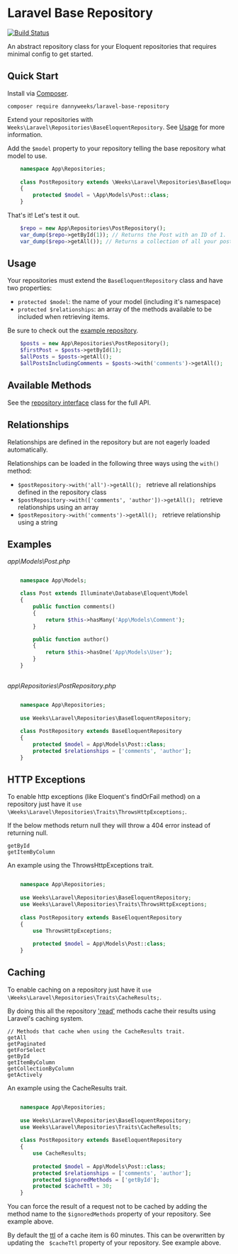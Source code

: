 # Laravel Base Repository
[![Build Status](https://travis-ci.org/dannyweeks/laravel-base-repository.svg?branch=v0.1)](https://travis-ci.org/dannyweeks/laravel-base-repository)

An abstract repository class for your Eloquent repositories that requires minimal config to get started. 

## Quick Start

Install via [Composer](http://getcomposer.org).

`composer require dannyweeks/laravel-base-repository`

Extend your repositories with `Weeks\Laravel\Repositories\BaseEloquentRepository`. See [Usage](#usage) for more information.

Add the `$model` property to your repository telling the base repository what model to use.

```php
    namespace App\Repositories;
 
    class PostRepository extends \Weeks\Laravel\Repositories\BaseEloquentRepository
    {
        protected $model = \App\Models\Post::class;
    }
```

That's it! Let's test it out.

```php
    $repo = new App\Repositories\PostRepository();
    var_dump($repo->getById(1)); // Returns the Post with an ID of 1.
    var_dump($repo->getAll()); // Returns a collection of all your posts.
```

## Usage
Your repositories must extend the `BaseEloquentRepository` class and have two properties: 
- `protected $model`: the name of your model (including it's namespace)
- `protected $relationships`: an array of the methods available to be included when retrieving items. 

Be sure to check out the [example repository](#examples).

```php
    $posts = new App\Repositories\PostRepository();
    $firstPost = $posts->getById(1);
    $allPosts = $posts->getAll();
    $allPostsIncludingComments = $posts->with('comments')->getAll();
```

## Available Methods
See the [repository interface](https://github.com/dannyweeks/laravel-base-repository/blob/master/src/RepositoryContract.php) class for the full API.

## Relationships

Relationships are defined in the repository but are not eagerly loaded automatically. 

Relationships can be loaded in the following three ways using the `with()` method:

- `$postRepository->with('all')->getAll(); ` retrieve all relationships defined in the repository class
- `$postRepository->with(['comments', 'author'])->getAll(); ` retrieve relationships using an array
- `$postRepository->with('comments')->getAll(); ` retrieve relationship using a string

## Examples

*app\Models\Post.php*

```php

    namespace App\Models;

    class Post extends Illuminate\Database\Eloquent\Model
    {
        public function comments()
        {
            return $this->hasMany('App\Models\Comment');
        }

        public function author()
        {
            return $this->hasOne('App\Models\User');
        }
    }
    
```

*app\Repositories\PostRepository.php*

```php

    namespace App\Repositories;
    
    use Weeks\Laravel\Repositories\BaseEloquentRepository;
    
    class PostRepository extends BaseEloquentRepository
    {
        protected $model = App\Models\Post::class;
        protected $relationships = ['comments', 'author'];
    }
```

## HTTP Exceptions
To enable http exceptions (like Eloquent's findOrFail method) on a repository just have it `use \Weeks\Laravel\Repositories\Traits\ThrowsHttpExceptions;`.

If the below methods return null they will throw a 404 error instead of returning null.

```
getById
getItemByColumn
```

An example using the ThrowsHttpExceptions trait.

```php

    namespace App\Repositories;
    
    use Weeks\Laravel\Repositories\BaseEloquentRepository;
    use Weeks\Laravel\Repositories\Traits\ThrowsHttpExceptions;
    
    class PostRepository extends BaseEloquentRepository
    {
        use ThrowsHttpExceptions;
        
        protected $model = App\Models\Post::class;
    }
```

## Caching

To enable caching on a repository just have it `use \Weeks\Laravel\Repositories\Traits\CacheResults;`.

By doing this all the repository ['read'](https://en.wikipedia.org/wiki/Create,_read,_update_and_delete) methods cache their results using Laravel's caching system.

```
// Methods that cache when using the CacheResults trait.
getAll
getPaginated
getForSelect
getById
getItemByColumn
getCollectionByColumn
getActively
```

An example using the CacheResults trait.
```php

    namespace App\Repositories;
    
    use Weeks\Laravel\Repositories\BaseEloquentRepository;
    use Weeks\Laravel\Repositories\Traits\CacheResults;
    
    class PostRepository extends BaseEloquentRepository
    {
        use CacheResults;
        
        protected $model = App\Models\Post::class;
        protected $relationships = ['comments', 'author'];
        protected $ignoredMethods = ['getById'];
        protected $cacheTtl = 30;
    }
```

You can force the result of a request not to be cached by adding the method name to the `$ignoredMethods` property of your repository. See example above.

By default the [ttl](https://en.wikipedia.org/wiki/Time_to_live) of a cache item is 60 minutes. This can be overwritten by updating the ` $cacheTtl` property of your repository. See example above.
